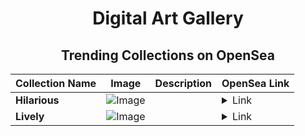 <div align="center">

# Digital Art Gallery

## Trending Collections on OpenSea

| Collection Name                       | Image                                                                                     | Description                       | OpenSea Link                                                                                          |
|---------------------------------------|-------------------------------------------------------------------------------------------|-----------------------------------|--------------------------------------------------------------------------------------------------------|
| **Hilarious** | ![Image](https://i.seadn.io/s/raw/files/d62d6c5b54679e3f0bc1cee726ab5632.jpg?w=500&auto=format?w=200&auto=format) |  | <details><summary>Link</summary>[Hilarious](https://opensea.io/collection/hilarious-1357)</details> |
| **Lively** | ![Image](https://i.seadn.io/s/raw/files/8d6b4e63dd4cd2f8f2383ac82c3a794e.jpg?w=500&auto=format?w=200&auto=format) |  | <details><summary>Link</summary>[Lively](https://opensea.io/collection/lively-1327)</details> |

</div>